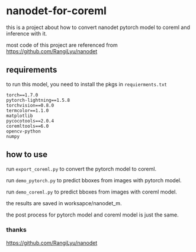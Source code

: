 # nanodet-for-coreml
this is a project about how to convert nanodet pytorch model to coreml and inference with it.<p> 
most code of this project are referenced from https://github.com/RangiLyu/nanodet
## requirements
to run this model, you need to install the pkgs in ```requierments.txt``` <p>
```
torch==1.7.0
pytorch-lightning==1.5.8
torchvision==0.8.0
termcolor==1.1.0
matplotlib
pycocotools==2.0.4
coremltools==6.0
opencv-python
numpy
```
## how to use
run `export_coreml.py` to convert the pytorch model to coreml. <p>
run `demo_pytorch.py` to predict bboxes from images with pytorch model. <p>
run `demo_coreml.py` to predict bboxes from images with coreml model. <p>
the results are saved in worksapce/nanodet_m.<p>
the post process for pytorch model and coreml model is just the same.
### thanks
https://github.com/RangiLyu/nanodet
